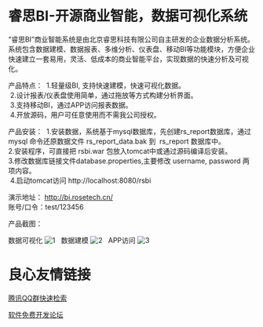# 睿思BI-开源商业智能，数据可视化系统

“睿思BI”商业智能系统是由北京睿思科技有限公司自主研发的企业数据分析系统。 系统包含数据建模、数据报表、多维分析、仪表盘、移动BI等功能模块，方便企业快速建立一套易用，灵活、低成本的商业智能平台，实现数据的快速分析及可视化。  

产品特点： 
  1.轻量级BI, 支持快速建模，快速可视化数据。   
  2.设计报表/仪表盘使用简单，通过拖放等方式构建分析界面。  
  3.支持移动BI，通过APP访问报表数据。  
  4.开放源码，用户可任意使用而不需我公司授权。 
  
   
  
产品安装： 
  1.安装数据，系统基于mysql数据库，先创建rs_report数据库，通过 mysql 命令还原数据文件 rs_report_data.bak 到  rs_report 数据库中。  
  2.安装程序，可直接把 rsbi.war 包放入tomcat中或通过源码编译后安装。  
  3.修改数据库链接文件database.properties,主要修改 username, password 两项内容。   
  4.启动tomcat访问 http://localhost:8080/rsbi  

 

演示地址： http://bi.rosetech.cn/  
账号/口令：test/123456  

 

产品截图： 

数据可视化 
![1](http://www.ruisitech.com/img/ybpn1.png?v1)   
数据建模 
![2](http://www.ruisitech.com/img/ybpn2.png?v2)   
APP访问 
![3](http://www.ruisitech.com/img/3g/IMG_1292.PNG?v2)   


 # 良心友情链接

[腾讯QQ群快速检索](http://u.720life.cn/s/8cf73f7c)

[软件免费开发论坛](http://u.720life.cn/s/bbb01dc0)